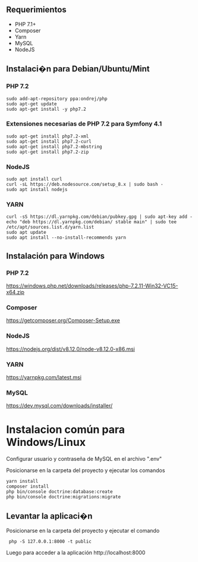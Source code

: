 ## Requerimientos
* PHP 7.1+
* Composer
* Yarn
* MySQL
* NodeJS

## Instalaci�n para Debian/Ubuntu/Mint

### PHP 7.2
```
sudo add-apt-repository ppa:ondrej/php
sudo apt-get update
sudo apt-get install -y php7.2
```

### Extensiones necesarias de PHP 7.2 para Symfony 4.1
```
sudo apt-get install php7.2-xml
sudo apt-get install php7.2-curl
sudo apt-get install php7.2-mbstring
sudo apt-get install php7.2-zip
```

### NodeJS
```
sudo apt install curl
curl -sL https://deb.nodesource.com/setup_8.x | sudo bash -
sudo apt install nodejs
```

### YARN
```
curl -sS https://dl.yarnpkg.com/debian/pubkey.gpg | sudo apt-key add -
echo "deb https://dl.yarnpkg.com/debian/ stable main" | sudo tee /etc/apt/sources.list.d/yarn.list
sudo apt update
sudo apt install --no-install-recommends yarn
```

## Instalación para Windows

### PHP 7.2
https://windows.php.net/downloads/releases/php-7.2.11-Win32-VC15-x64.zip
### Composer 
https://getcomposer.org/Composer-Setup.exe
### NodeJS
https://nodejs.org/dist/v8.12.0/node-v8.12.0-x86.msi
### YARN
https://yarnpkg.com/latest.msi
### MySQL
https://dev.mysql.com/downloads/installer/

# Instalacion común para Windows/Linux
Configurar usuario y contraseña de MySQL en el archivo ".env"

Posicionarse en la carpeta del proyecto y ejecutar los comandos
```
yarn install
composer install
php bin/console doctrine:database:create
php bin/console doctrine:migrations:migrate
```

## Levantar la aplicaci�n
Posicionarse en la carpeta del proyecto y ejecutar el comando
```
 php -S 127.0.0.1:8000 -t public
 ```

Luego para acceder a la aplicación
http://localhost:8000
